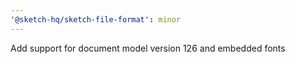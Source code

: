 ```yaml
---
'@sketch-hq/sketch-file-format': minor
---
```


Add support for document model version 126 and embedded fonts
